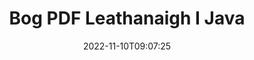 ---
############################# Static ############################
layout: "auto-gen-merger"
date: 2022-11-10T09:07:25
draft: false
otherformats: ppsx ppt pptx rtf tex vdx vsdm vsdx vssm vssx vstm vstx vsx vtx xlam xls

############################# Head ############################
head_title: "Bog PDF Leathanaigh i Java"
head_description: "Bog leathanaigh laistigh de dhoiciméad PDF in Java go dtí suíomh ar bith agus úsáid á baint as an API merger doiciméad."

############################# Header ############################
title: "Bog PDF Leathanaigh I Java"
description: "Bog PDF Leathanaigh le cúpla líne de chód Java."
bg_image: "https://cms.admin.containerize.com/templates/aspose/App_Themes/V3/images/bg/header1.png"
bg_overlay: false
button:
    enable: true
    icon: "fas fa-arrow-down"
    label: "Íoslódáil Triail Saor in Aisce"
    link: "https://downloads.groupdocs.com/merger/java"

############################# SubMenu ############################
submenu:
    enable: true

    left:
        img_alt: "GroupDocs.Merger for Java"
        image: "https://cms.admin.containerize.com/templates/groupdocs/images/product-logos/90x90-noborder/groupdocs-merger-java.png"
        product: "GroupDocs.Merger"
        platform: "Java"

    middle:
        button:

            # button loop
            - link: "https://apireference.groupdocs.com/merger/java"
              text: "Tagairt API"

            # button loop
            - link: "https://github.com/groupdocs-merger"
              text: "Samplaí de Chóid"

            # button loop
            - link: "https://products.groupdocs.app/merger/family"
              text: "Taispeántas beo"

            # button loop
            - link: "https://purchase.groupdocs.com/pricing/merger/java"
              text: "Praghsáil"

    right:
        link_download: "https://downloads.groupdocs.com/merger"
        link_learn: "https://docs.groupdocs.com/merger/java"
        link_buy: "https://purchase.groupdocs.com"

############################# About ############################
about:
    enable: true
    title: "Maidir le GroupDocs.Merger for Java API"
    content: |
        Tairgeann [GroupDocs.Merger for Java](/ga/merger/java/) réiteach simplí chun raon leathan formáidí doiciméad a chumasc agus a roinnt go sábháilte lena n-áirítear PDF, Microsoft Office (Word, Excel, PowerPoint , OneNote), OpenDocument, HTML, íomhánna agus go leor eile laistigh d’fheidhmchláir Java. Trí ach cúpla líne den chód a chur leis, déan roinnt oibríochtaí doiciméad ar nós bogadh, bain, rothlú, babhtáil, eastóscadh nó athraigh treoshuíomh na leathanach laistigh de na doiciméid. Tacaíonn an API a chumasc doiciméid freisin le leathanaigh doiciméad a réamhamharc mar íomhá chun struchtúr, formáidiú agus ábhar an doiciméid a anailísiú.
        
        Is rogha cheart é GroupDocs.Merger API le haghaidh réitigh chorparáideacha a dteastaíonn gnéithe aistrithe leathanach comhaid uathu. Tugtar tacaíocht mhaith do na APIanna seo ar gach mórchóras agus ardán oibriúcháin lena n-áirítear J2SE 7.0 (1.7), J2SE 8.0 (1.8), Java 10.

############################# Steps ############################
steps:
    enable: true
    title_left: "Bog PDF Leathanaigh Chomhad i Java"
    content_left: |
        Déanann [GroupDocs.Merger for Java](/ga/merger/java/) é éasca d'fhorbróirí Java leathanaigh a bhogadh laistigh de chomhad PDF trí roinnt céimeanna éasca a chur i bhfeidhm .
        
        * Tosaigh **MoveOptions** chun uimhreacha na leathanach reatha agus na leathanaigh nua a shonrú.
        * Cruthaigh sampla nua **Merger** agus pas a fháil ar chonair an doiciméid foinse mar pharaiméadar cruthaitheoir.
        * Glaoigh ar **movePage** agus pasáil réad **MoveOptions**.
        * Glaoigh ar **save** agus sonraigh an cosán comhaid chun an doiciméad iarmhartach a shábháil.

    title_right: "Riachtanais Chórais"
    content_right: |
        GroupDocs.Merger for Java Tacaítear le API ar gach mór-ardán agus córas oibriúcháin. Sula ndéanann tú an cód thíos, déan cinnte go bhfuil na réamhriachtanais seo a leanas suiteáilte ar do chóras.

        * Córais Oibriúcháin: Microsoft Windows, Linux, MacOS
        * Timpeallachtaí Forbartha: NetBeans, IntelliJ IDEA, Eclipse
        * Creataí: J2SE 7.0 (1.7), J2SE 8.0 (1.8), Java 10
        * Íoslódáil an leagan is déanaí de GroupDocs.Merger for Java ó [Maven](https://repository.groupdocs.com/webapp/#/artifacts/browse/tree/General/repo/com/groupdocs/groupdocs-merger)
         
    code: |
     {{% merger/additional-styles %}}
     {{< merger/code-merger title="Conas PDF leathanaigh chomhaid a bhogadh ag úsáid cód sampla Java">}}

        ```java    
        // Bog leathanaigh comhad PDF ag baint úsáide as GroupDocs.Merger API
        int pageNumber = 6;
        int newPageNumber = 1;

        // Tosaigh rang MoveOptions chun uimhreacha leathanach reatha agus nua a shonrú
        MoveOptions moveOptions = new MoveOptions(pageNumber, newPageNumber);

        // Cuir Cumasc leis an doiciméad ionchuir PDF
        Merger merger = new Merger("input.pdf");

        // Glaoigh ar an modh movePage agus cuir an réad MoveOptions ar aghaidh chuige
        merger.movePage(moveOptions);
    
        // Glaoigh modh shábháil agus pas a fháil cosán comhad atá ag teastáil a shábháil ar an doiciméad aschur
        merger.save("output.pdf");
        ```
     {{< /merger/code-merger >}}

############################# Demos ############################
demos:
    enable: true
    title: "Taispeántais Bheo - Bog PDF Leathanaigh Ar Líne"
    content: |
       Bog PDF leathanaigh comhaid faoi láthair trí chuairt a thabhairt ar [GroupDocs.Merger Live Demos](https://products.groupdocs.app/splitter/move-pages/pdf) láithreán gréasáin.
       Tá na buntáistí seo a leanas ag an taispeántas beo.
        
############################# About Formats ############################
about_formats:
    enable: true

############################# More Formats ############################
more_formats:
    enable: true
    title: "Bog Leathanaigh de Formáidí Eile Doiciméid"
    content: |
        Java API cumasc & scoilte doiciméad le haghaidh formáidí comhaid agus íomhánna. Bog roinnt de na formáidí comhaid tóir mar a luaitear thíos.

############################# Back to top ###############################
back_to_top:
    enable: true
---